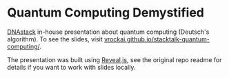 # Quantum Computing Demystified

[DNAstack](https://dnastack.com/#/) in-house presentation about quantum computing (Deutsch's algorithm). To see the slides, 
visit [vrockai.github.io/stacktalk-quantum-computing/](https://vrockai.github.io/stacktalk-quantum-computing/).

The presentation was built using [Reveal.js](https://github.com/hakimel/reveal.js), see the original repo readme for details if you want to work with slides locally.
